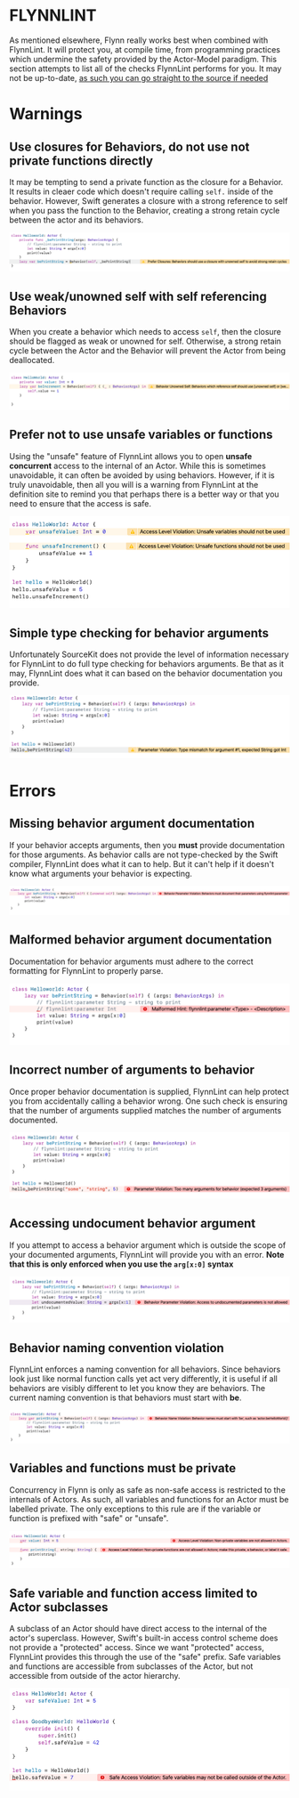 # FLYNNLINT

As mentioned elsewhere, Flynn really works best when combined with FlynnLint. It will protect you, at compile time, from programming practices which undermine the safety provided by the Actor-Model paradigm.  This section attempts to list all of the checks FlynnLint performs for you.  It may not be up-to-date, [as such you can go straight to the source if needed](https://github.com/KittyMac/flynnlint)

# Warnings

## Use closures for Behaviors, do not use not private functions directly
It may be tempting to send a private function as the closure for a Behavior. It results in cleaer code which doesn't require calling ```self.``` inside of the behavior. However, Swift generates a closure with a strong reference to self when you pass the function to the Behavior, creating a strong retain cycle between the actor and its behaviors.

![](meta/flynnlint_behavior_closure.png)


## Use weak/unowned self with self referencing Behaviors
When you create a behavior which needs to access ```self```, then the closure should be flagged as weak or unowned for self. Otherwise, a strong retain cycle between the Actor and the Behavior will prevent the Actor from being deallocated.

![](meta/flynnlint_behavior_unowned.png)


## Prefer not to use unsafe variables or functions
Using the "unsafe" feature of FlynnLint allows you to open **unsafe concurrent** access to the internal of an Actor. While this is sometimes unavoidable, it can often be avoided by using behaviors. However, if it is truly unavoidable, then all you will is a warning from FlynnLint at the definition site to remind you that perhaps there is a better way or that you need to ensure that the access is safe.

![](meta/flynnlint_behavior_unsafe.png)

## Simple type checking for behavior arguments
Unfortunately SourceKit does not provide the level of information necessary for FlynnLint to do full type checking for behaviors arguments. Be that as it may, FlynnLint does what it can based on the behavior documentation you provide.

![](meta/flynnlint_behavior_type_checks.png)

# Errors

## Missing behavior argument documentation
If your behavior accepts arguments, then you **must** provide documentation for those arguments. As behavior calls are not type-checked by the Swift compiler, FlynnLint does what it can to help. But it can't help if it doesn't know what arguments your behavior is expecting.

![](meta/flynnlint_behavior_argument_documentation.png)

## Malformed behavior argument documentation
Documentation for behavior arguments must adhere to the correct formatting for FlynnLint to properly parse.

![](meta/flynnlint_behavior_argument_documentation_malformed.png)

## Incorrect number of arguments to behavior
Once proper behavior documentation is supplied, FlynnLint can help protect you from accidentally calling a behavior wrong. One such check is ensuring that the number of arguments supplied matches the number of arguments documented.

![](meta/flynnlint_wrong_number_of_arguments.png)

## Accessing undocument behavior argument
If you attempt to access a behavior argument which is outside the scope of your documented arguments, FlynnLint will provide you with an error. **Note that this is only enforced when you use the ```arg[x:0]``` syntax**

![](meta/flynnlint_access_undocumented_argument.png)

## Behavior naming convention violation
FlynnLint enforces a naming convention for all behaviors. Since behaviors look just like normal function calls yet act very differently, it is useful if all behaviors are visibly different to let you know they are behaviors. The current naming convention is that behaviors must start with **be**.

![](meta/flynnlint_behavior_naming_convention.png)

## Variables and functions must be private
Concurrency in Flynn is only as safe as non-safe access is restricted to the internals of Actors. As such, all variables and functions for an Actor must be labelled private. The only exceptions to this rule are if the variable or function is prefixed with "safe" or "unsafe".

![](meta/flynnlint_private_members.png)


## Safe variable and function access limited to Actor subclasses
A subclass of an Actor should have direct access to the internal of the actor's superclass. However, Swift's built-in access control scheme does not provide a "protected" access. Since we want "protected" access, FlynnLint provides this through the use of the "safe" prefix. Safe variables and functions are accessible from subclasses of the Actor, but not accessible from outside of the actor hierarchy.

![](meta/flynnlint_access_safe.png)

